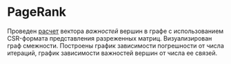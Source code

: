 # PageRank
Проведен [расчет](PageRank.ipynb) вектора *важностей* вершин в графе с использованием CSR-формата представления разреженных матриц. Визуализирован граф смежности. Построены график зависимости погрешности от числа итераций, график зависимости важностей вершин от числа ее связей.